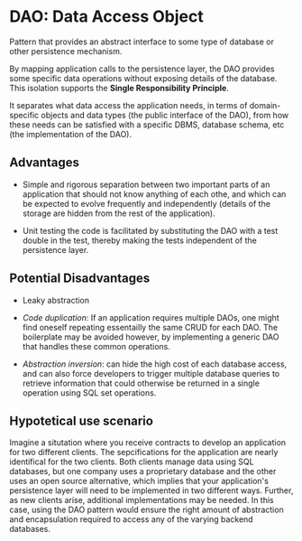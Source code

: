 # DAO: Data Access Object

Pattern that provides an abstract interface to some type of database or other persistence mechanism.

By mapping application calls to the persistence layer, the DAO provides some specific data operations without exposing details of the database. This isolation supports the __Single Responsibility Principle__.

It separates what data access the application needs, in terms of domain-specific objects and data types (the public interface of the DAO), from how these needs can be satisfied with a specific DBMS, database schema, etc (the implementation of the DAO).

## Advantages

* Simple and rigorous separation between two important parts of an application that should not know anything of each othe, and which can be expected to evolve frequently and independently (details of the storage are hidden from the rest of the application).

* Unit testing the code is facilitated by substituting the DAO with a test double in the test, thereby making the tests independent of the persistence layer.

## Potential Disadvantages

* Leaky abstraction

* _Code duplication_: If an application requires multiple DAOs, one might find oneself repeating essentailly the same CRUD for each DAO. The boilerplate may be avoided however, by implementing a generic DAO that handles these common operations.

* _Abstraction inversion_: can hide the high cost of each database access, and can also force developers to trigger multiple database queries to retrieve information that could otherwise be returned in a single operation using SQL set operations.

## Hypotetical use scenario

Imagine a situtation where you receive contracts to develop an application for two different clients. The sepcifications for the application are nearly identifical for the two clients. Both clients manage data using SQL databases, but one company uses a proprietary database and the other uses an open source alternative, which implies that your application's persistence layer will need to be implemented in two different ways. Further, as new clients arise, additional implementations may be needed. In this case, using the DAO pattern would ensure the right amount of abstraction and encapsulation required to access any of the varying backend databases.